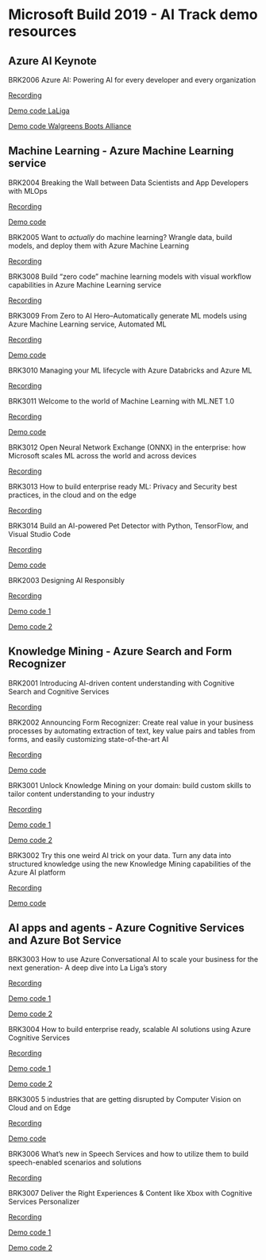 # Microsoft Build 2019 - AI Track demo resources

## Azure AI Keynote

BRK2006 Azure AI: Powering AI for every developer and every organization

[Recording](https://mybuild.techcommunity.microsoft.com/sessions/76980?source=sessions#top-anchor)

[Demo code LaLiga](https://github.com/trojenguri/LaligaBot)

[Demo code Walgreens Boots Alliance](https://github.com/buildaidemos/demos/tree/master/walgreens-boots-demo)

## Machine Learning - Azure Machine Learning service

BRK2004 Breaking the Wall between Data Scientists and App Developers with MLOps

[Recording](https://mybuild.techcommunity.microsoft.com/sessions/76973?source=sessions#top-anchor)

[Demo code](https://github.com/Microsoft/MLOps)

BRK2005 Want to *actually* do machine learning? Wrangle data, build models, and deploy them with Azure Machine Learning

[Recording](https://mybuild.techcommunity.microsoft.com/sessions/76974?source=sessions#top-anchor)

BRK3008 Build “zero code” machine learning models with visual workflow capabilities in Azure Machine Learning service

[Recording](https://mybuild.techcommunity.microsoft.com/sessions/76972?source=sessions#top-anchor)

BRK3009 From Zero to AI Hero–Automatically generate ML models using Azure Machine Learning service, Automated ML

[Recording](https://mybuild.techcommunity.microsoft.com/sessions/76975?source=sessions#top-anchor) 

[Demo code](https://notebooks.azure.com/frlazzeri/projects/automatedml-ms-build)

BRK3010 Managing your ML lifecycle with Azure Databricks and Azure ML

[Recording](https://mybuild.techcommunity.microsoft.com/sessions/76976?source=sessions#top-anchor)

BRK3011 Welcome to the world of Machine Learning with ML.NET 1.0

[Recording](https://mybuild.techcommunity.microsoft.com/sessions/76977?source=sessions#top-anchor)

[Demo code](https://github.com/dotnet/machinelearning-samples)

BRK3012 Open Neural Network Exchange (ONNX) in the enterprise: how Microsoft scales ML across the world and across devices

[Recording](https://mybuild.techcommunity.microsoft.com/sessions/76978?source=sessions#top-anchor)

BRK3013 How to build enterprise ready ML: Privacy and Security best practices, in the cloud and on the edge

[Recording](https://mybuild.techcommunity.microsoft.com/sessions/76979?source=sessions#top-anchor)

BRK3014 Build an AI-powered Pet Detector with Python, TensorFlow, and Visual Studio Code

[Recording](https://mybuild.techcommunity.microsoft.com/sessions/76981?source=sessions#top-anchor)

[Demo code](https://github.com/Microsoft/connect-petdetector)

BRK2003 Designing AI Responsibly

[Recording](https://mybuild.techcommunity.microsoft.com/sessions/76971?source=sessions#top-anchor)

[Demo code 1](https://github.com/microsoft/interpret)

[Demo code 2](https://github.com/microsoft/seal-demo)

## Knowledge Mining - Azure Search and Form Recognizer

BRK2001 Introducing AI-driven content understanding with Cognitive Search and Cognitive Services

[Recording](https://mybuild.techcommunity.microsoft.com/sessions/76961?source=sessions#top-anchor)

BRK2002 Announcing Form Recognizer: Create real value in your business processes by automating extraction of text, key value pairs and tables from forms, and easily customizing state-of-the-art AI

[Recording](https://mybuild.techcommunity.microsoft.com/sessions/76962?source=sessions#top-anchor)

[Demo code](https://formdemoux.azurewebsites.net/)

BRK3001 Unlock Knowledge Mining on your domain: build custom skills to tailor content understanding to your industry

[Recording](https://mybuild.techcommunity.microsoft.com/sessions/76963?source=sessions#top-anchor)

[Demo code 1](http://aka.ms/KmSolutions)

[Demo code 2](https://aka.ms/seazcs)

BRK3002 Try this one weird AI trick on your data.  Turn any data into structured knowledge using the new Knowledge Mining capabilities of the Azure AI platform

[Recording](https://mybuild.techcommunity.microsoft.com/sessions/76964?source=sessions#top-anchor)

[Demo code](http://aka.ms/build2019kmdemo)


## AI apps and agents - Azure Cognitive Services and Azure Bot Service 

BRK3003 How to use Azure Conversational AI to scale your business for the next generation- A deep dive into La Liga’s story

[Recording](https://mybuild.techcommunity.microsoft.com/sessions/76965?source=sessions#top-anchor)

[Demo code 1](https://github.com/trojenguri/LaligaBot)

[Demo code 2](https://github.com/microsoft/ailab/tree/master/GoogleAssistantConnector)

BRK3004 How to build enterprise ready, scalable AI solutions using Azure Cognitive Services

[Recording](https://mybuild.techcommunity.microsoft.com/sessions/76966?source=sessions#top-anchor)

[Demo code 1](https://github.com/Azure/mmlspark)

[Demo code 2](https://github.com/Microsoft/Cognitive-Samples-IntelligentKiosk)

BRK3005 5 industries that are getting disrupted by Computer Vision on Cloud and on Edge

[Recording](https://mybuild.techcommunity.microsoft.com/sessions/76967?source=sessions#top-anchor)

[Demo code](https://github.com/CarlosP-MS/Cognitive-Services-Vision-Solution-Templates)

BRK3006 What’s new in Speech Services and how to utilize them to build speech-enabled scenarios and solutions

[Recording](https://mybuild.techcommunity.microsoft.com/sessions/76968?source=sessions#top-anchor)

BRK3007 Deliver the Right Experiences & Content like Xbox with Cognitive Services Personalizer

[Recording](https://mybuild.techcommunity.microsoft.com/sessions/76970?source=sessions#top-anchor)

[Demo code 1](https://github.com/Azure-Samples/cognitive-services-personalizer-samples)

[Demo code 2](https://github.com/Azure-Samples/cognitive-services-personalizer-samples/tree/master/demos/PersonalizerDemo)

